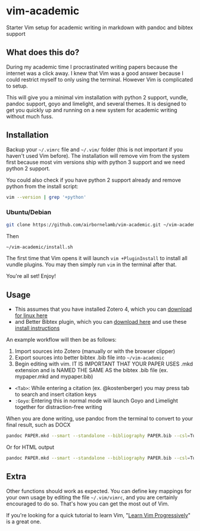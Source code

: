 # vim-academic
Starter Vim setup for academic writing in markdown with pandoc and bibtex support

## What does this do?

During my academic time I procrastinated writing papers because the internet was a click away. I knew that Vim was a good answer because I could restrict myself to only using the terminal. However Vim is complicated to setup.

This will give you a minimal vim installation with python 2 support, vundle, pandoc support, goyo and limelight, and several themes. It is designed to get you quickly up and running on a new system for academic writing without much fuss.

## Installation

Backup your `~/.vimrc` file and `~/.vim/` folder (this is not important if you haven't used Vim before). The installation will remove vim from the system first because most vim versions ship with python 3 support and we need python 2 support.

You could also check if you have python 2 support already and remove python from the install script:

```bash
vim --version | grep '+python'
```

### Ubuntu/Debian

```bash
git clone https://github.com/airbornelamb/vim-academic.git ~/vim-academic
```
Then
```bash
~/vim-academic/install.sh
```

The first time that Vim opens it will launch `vim +PluginInstall` to install all vundle plugins. You may then simply run `vim` in the terminal after that.

You're all set! Enjoy!

## Usage

+ This assumes that you have installed Zotero 4, which you can [download for linux here](https://www.zotero.org/download/client/dl?channel=release&platform=linux-x86_64&version=4.0.29.10)
+ and Better Bibtex plugin, which you can [download here](https://github.com/retorquere/zotero-better-bibtex/releases/download/1.6.100/zotero-better-bibtex-1.6.100.xpi) and use these [install instructions](https://github.com/retorquere/zotero-better-bibtex/wiki/Installation)

An example workflow will then be as follows:

1. Import sources into Zotero (manually or with the browser clipper)
2. Export sources into better bibtex .bib file into `~/vim-academic`
3. Begin editing with vim. IT IS IMPORTANT THAT YOUR PAPER USES .mkd extension and is NAMED THE SAME AS the bibtex .bib file (ex. mypaper.mkd and mypaper.bib)
  * `<Tab>`: While entering a citation (ex. @kostenberger) you may press tab to search and insert citation keys
  * `:Goyo`: Entering this in normal mode will launch Goyo and Limelight together for distraction-free writing

When you are done writing, use pandoc from the terminal to convert to your final result, such as DOCX
```bash
pandoc PAPER.mkd --smart --standalone --bibliography PAPER.bib --csl=Turabian-NO-Ibid.csl --reference-docx=prtstemplate.docx -o FINALPAPER.docx
```

Or for HTML output
```bash
pandoc PAPER.mkd --smart --standalone --bibliography PAPER.bib --csl=Turabian-NO-Ibid.csl --reference-docx=prtstemplate.docx -css splendor.css -o FINALPAPER.html
```


## Extra

Other functions should work as expected. You can define key mappings for your own usage by editing the file `~/.vim/vimrc`, and you are certainly encouraged to do so. That's how you can get the most out of Vim.

If you're looking for a quick tutorial to learn Vim, "[Learn Vim Progressively](http://yannesposito.com/Scratch/en/blog/Learn-Vim-Progressively/)" is a great one.
